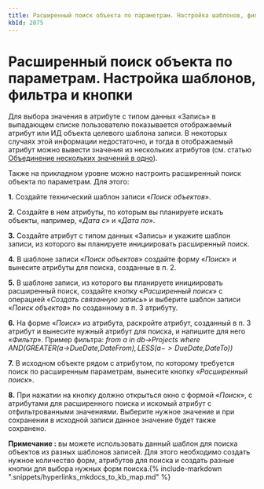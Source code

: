 ```yaml
---
title: Расширенный поиск объекта по параметрам. Настройка шаблонов, фильтра и кнопки
kbId: 2075
---
```


# Расширенный поиск объекта по параметрам. Настройка шаблонов, фильтра и кнопки

Для выбора значения в атрибуте с типом данных «Запись» в выпадающем списке пользователю показывается отображаемый атрибут или ИД объекта целевого шаблона записи. В некоторых случаях этой информации недостаточно, и тогда в отображаемый атрибут можно вывести значения из нескольких атрибутов (см. статью [Объединение нескольких значений в одно](https://kb.comindware.ru/article.php?id=1666)).

Также на прикладном уровне можно настроить расширенный поиск объекта по параметрам. Для этого:

**1.** Создайте технический шаблон записи «*Поиск объектов*».

**2.** Создайте в нем атрибуты, по которым вы планируете искать объекты, например, «*Дата с*» и «*Дата по*».

**3.** Создайте атрибут с типом данных «Запись» и укажите шаблон записи, из которого вы планируете инициировать расширенный поиск.

**4.** В шаблоне записи «*Поиск объектов*» создайте форму «*Поиск*» и вынесите атрибуты для поиска, созданные в п. 2.

**5.** В шаблоне записи, из которого вы планируете инициировать расширенный поиск, создайте кнопку «*Расширенный поиск*» с операцией «*Создать связанную запись*» и выберите шаблон записи «*Поиск объектов*» по созданному в п. 3 атрибуту.

**6.** На форме «*Поиск*» из атрибута, раскройте атрибут, созданный в п. 3 атрибут и вынесите нужный атрибут для поиска, и напишите для него «*Фильтр*». Пример фильтра: *from a in db->Projects where AND(GREATER(a->DueDate,$DateFrom),LESS(a->DueDate,$DateTo))*

**7.** В исходном объекте рядом с атрибутом, по которому требуется поиск по расширенным параметрам, вынесите кнопку «*Расширенный поиск*».

**8.** При нажатии на кнопку должно открыться окно с формой «*Поиск*», с атрибутами для расширенного поиска и искомый атрибут с отфильтрованными значениями. Выберите нужное значение и при сохранении в исходной записи данное значение будет также сохранено.

**Примечание :** вы можете использовать данный шаблон для поиска объектов из разных шаблонов записей. Для этого необходимо создать нужное количество форм, атрибутов для поиска и создать разные кнопки для выбора нужных форм поиска.{% include-markdown ".snippets/hyperlinks_mkdocs_to_kb_map.md" %}
